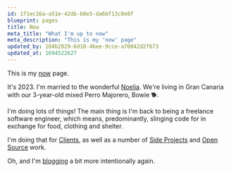 ```yaml
---
id: 1f1ec16a-a51e-42db-b0e5-da6bf13c0e8f
blueprint: pages
title: Now
meta_title: "What I'm up to now"
meta_description: "This is my 'now' page"
updated_by: 104b2029-6d10-4bee-9cce-a70842d2f673
updated_at: 1694522627
---
```

This is my [now](https://nownownow.com/) page.

It's 2023. I'm married to the wonderful [Noelia](https://noeliasantana.com). We're living in Gran Canaria with our 3-year-old mixed Perro Majorero, Bowie 🐕.

I'm doing lots of things! The main thing is I'm back to being a freelance software engineer, which means, predominantly, slinging code for in exchange for food, clothing and shelter.

I'm doing that for [Clients](/clients/), as well as a number of [Side Projects](/side-projects/) and [Open Source](/open-source/) work.

Oh, and I'm [blogging](/blog/) a bit more intentionally again.